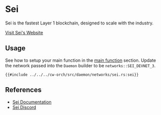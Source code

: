 # Sei

Sei is the fastest Layer 1 blockchain, designed to scale with the industry.

[Visit Sei's Website](https://www.sei.io/)

## Usage
See how to setup your main function in the [main function](../single_contract/scripting.md#main-function) section. Update the network passed into the `Daemon` builder to be `networks::SEI_DEVNET_3`.

```rust,ignore
{{#include ../../../cw-orch/src/daemon/networks/sei.rs:sei}}
```

## References

- [Sei Documentation](https://docs.sei.io/)
- [Sei Discord](https://discord.gg/sei)
